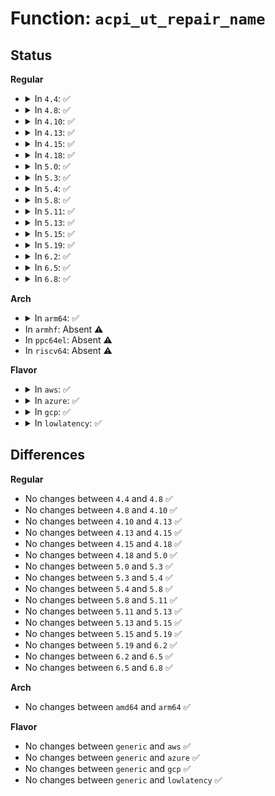 # Function: <code>acpi_ut_repair_name</code>

## Status
<b>Regular</b>
<ul>
<li>
<details>
<summary>In <code>4.4</code>: ✅</summary>

```c
void acpi_ut_repair_name(char *name);
```

**Collision:** Unique Global

**Inline:** No

**Transformation:** False

**Instances:**

```
In drivers/acpi/acpica/utstring.c (ffffffff814aa125)
Location: drivers/acpi/acpica/utstring.c:234
Inline: False
Direct callers:
  - drivers/acpi/acpica/nssearch.c:acpi_ns_search_and_enter
  - drivers/acpi/acpica/nsutils.c:acpi_ns_externalize_name
  - drivers/acpi/acpica/utdecode.c:acpi_ut_get_node_name
```
**Symbols:**

```
ffffffff814aa125-ffffffff814aa199: acpi_ut_repair_name (STB_GLOBAL)
```
</details>
</li>
<li>
<details>
<summary>In <code>4.8</code>: ✅</summary>

```c
void acpi_ut_repair_name(char *name);
```

**Collision:** Unique Global

**Inline:** No

**Transformation:** False

**Instances:**

```
In drivers/acpi/acpica/utstring.c (ffffffff814f9354)
Location: drivers/acpi/acpica/utstring.c:168
Inline: False
Direct callers:
  - drivers/acpi/acpica/nssearch.c:acpi_ns_search_and_enter
  - drivers/acpi/acpica/nsutils.c:acpi_ns_externalize_name
  - drivers/acpi/acpica/utdecode.c:acpi_ut_get_node_name
```
**Symbols:**

```
ffffffff814f9354-ffffffff814f93d1: acpi_ut_repair_name (STB_GLOBAL)
```
</details>
</li>
<li>
<details>
<summary>In <code>4.10</code>: ✅</summary>

```c
void acpi_ut_repair_name(char *name);
```

**Collision:** Unique Global

**Inline:** No

**Transformation:** False

**Instances:**

```
In drivers/acpi/acpica/utstring.c (ffffffff8151bd6b)
Location: drivers/acpi/acpica/utstring.c:168
Inline: False
Direct callers:
  - drivers/acpi/acpica/nssearch.c:acpi_ns_search_and_enter
  - drivers/acpi/acpica/nsutils.c:acpi_ns_externalize_name
  - drivers/acpi/acpica/utdecode.c:acpi_ut_get_node_name
```
**Symbols:**

```
ffffffff8151bd6b-ffffffff8151bde8: acpi_ut_repair_name (STB_GLOBAL)
```
</details>
</li>
<li>
<details>
<summary>In <code>4.13</code>: ✅</summary>

```c
void acpi_ut_repair_name(char *name);
```

**Collision:** Unique Global

**Inline:** No

**Transformation:** False

**Instances:**

```
In drivers/acpi/acpica/utstring.c (ffffffff8152c57f)
Location: drivers/acpi/acpica/utstring.c:168
Inline: False
Direct callers:
  - drivers/acpi/acpica/nssearch.c:acpi_ns_search_and_enter
  - drivers/acpi/acpica/nsutils.c:acpi_ns_externalize_name
  - drivers/acpi/acpica/utdecode.c:acpi_ut_get_node_name
```
**Symbols:**

```
ffffffff8152c57f-ffffffff8152c5fc: acpi_ut_repair_name (STB_GLOBAL)
```
</details>
</li>
<li>
<details>
<summary>In <code>4.15</code>: ✅</summary>

```c
void acpi_ut_repair_name(char *name);
```

**Collision:** Unique Global

**Inline:** No

**Transformation:** False

**Instances:**

```
In drivers/acpi/acpica/utstring.c (ffffffff81586d7b)
Location: drivers/acpi/acpica/utstring.c:168
Inline: False
Direct callers:
  - drivers/acpi/acpica/nssearch.c:acpi_ns_search_and_enter
  - drivers/acpi/acpica/nsutils.c:acpi_ns_externalize_name
  - drivers/acpi/acpica/utdecode.c:acpi_ut_get_node_name
```
**Symbols:**

```
ffffffff81586d7b-ffffffff81586e43: acpi_ut_repair_name (STB_GLOBAL)
```
</details>
</li>
<li>
<details>
<summary>In <code>4.18</code>: ✅</summary>

```c
void acpi_ut_repair_name(char *name);
```

**Collision:** Unique Global

**Inline:** No

**Transformation:** False

**Instances:**

```
In drivers/acpi/acpica/utstring.c (ffffffff815bdf24)
Location: drivers/acpi/acpica/utstring.c:132
Inline: False
Direct callers:
  - drivers/acpi/acpica/nssearch.c:acpi_ns_search_and_enter
  - drivers/acpi/acpica/nsutils.c:acpi_ns_externalize_name
  - drivers/acpi/acpica/utdecode.c:acpi_ut_get_node_name
```
**Symbols:**

```
ffffffff815bdf24-ffffffff815bdfec: acpi_ut_repair_name (STB_GLOBAL)
```
</details>
</li>
<li>
<details>
<summary>In <code>5.0</code>: ✅</summary>

```c
void acpi_ut_repair_name(char *name);
```

**Collision:** Unique Global

**Inline:** No

**Transformation:** False

**Instances:**

```
In drivers/acpi/acpica/utstring.c (ffffffff815d736f)
Location: drivers/acpi/acpica/utstring.c:132
Inline: False
Direct callers:
  - drivers/acpi/acpica/nssearch.c:acpi_ns_search_and_enter
  - drivers/acpi/acpica/nsutils.c:acpi_ns_externalize_name
  - drivers/acpi/acpica/utdecode.c:acpi_ut_get_node_name
```
**Symbols:**

```
ffffffff815d736f-ffffffff815d7437: acpi_ut_repair_name (STB_GLOBAL)
```
</details>
</li>
<li>
<details>
<summary>In <code>5.3</code>: ✅</summary>

```c
void acpi_ut_repair_name(char *name);
```

**Collision:** Unique Global

**Inline:** No

**Transformation:** False

**Instances:**

```
In drivers/acpi/acpica/utstring.c (ffffffff81608d5e)
Location: drivers/acpi/acpica/utstring.c:132
Inline: False
Direct callers:
  - drivers/acpi/acpica/nssearch.c:acpi_ns_search_and_enter
  - drivers/acpi/acpica/nsutils.c:acpi_ns_externalize_name
  - drivers/acpi/acpica/utdecode.c:acpi_ut_get_node_name
```
**Symbols:**

```
ffffffff81608d5e-ffffffff81608e26: acpi_ut_repair_name (STB_GLOBAL)
```
</details>
</li>
<li>
<details>
<summary>In <code>5.4</code>: ✅</summary>

```c
void acpi_ut_repair_name(char *name);
```

**Collision:** Unique Global

**Inline:** No

**Transformation:** False

**Instances:**

```
In drivers/acpi/acpica/utstring.c (ffffffff8162a203)
Location: drivers/acpi/acpica/utstring.c:132
Inline: False
Direct callers:
  - drivers/acpi/acpica/nssearch.c:acpi_ns_search_and_enter
  - drivers/acpi/acpica/nsutils.c:acpi_ns_externalize_name
  - drivers/acpi/acpica/utdecode.c:acpi_ut_get_node_name
```
**Symbols:**

```
ffffffff8162a203-ffffffff8162a2cb: acpi_ut_repair_name (STB_GLOBAL)
```
</details>
</li>
<li>
<details>
<summary>In <code>5.8</code>: ✅</summary>

```c
void acpi_ut_repair_name(char *name);
```

**Collision:** Unique Global

**Inline:** No

**Transformation:** False

**Instances:**

```
In drivers/acpi/acpica/utstring.c (ffffffff816d69e2)
Location: drivers/acpi/acpica/utstring.c:132
Inline: False
Direct callers:
  - drivers/acpi/acpica/nssearch.c:acpi_ns_search_and_enter
  - drivers/acpi/acpica/nsutils.c:acpi_ns_externalize_name
  - drivers/acpi/acpica/utdecode.c:acpi_ut_get_node_name
```
**Symbols:**

```
ffffffff816d69e2-ffffffff816d6aaa: acpi_ut_repair_name (STB_GLOBAL)
```
</details>
</li>
<li>
<details>
<summary>In <code>5.11</code>: ✅</summary>

```c
void acpi_ut_repair_name(char *name);
```

**Collision:** Unique Global

**Inline:** No

**Transformation:** False

**Instances:**

```
In drivers/acpi/acpica/utstring.c (ffffffff816f498d)
Location: drivers/acpi/acpica/utstring.c:132
Inline: False
Direct callers:
  - drivers/acpi/acpica/nssearch.c:acpi_ns_search_and_enter
  - drivers/acpi/acpica/nsutils.c:acpi_ns_externalize_name
  - drivers/acpi/acpica/utdecode.c:acpi_ut_get_node_name
```
**Symbols:**

```
ffffffff816f498d-ffffffff816f4a55: acpi_ut_repair_name (STB_GLOBAL)
```
</details>
</li>
<li>
<details>
<summary>In <code>5.13</code>: ✅</summary>

```c
void acpi_ut_repair_name(char *name);
```

**Collision:** Unique Global

**Inline:** No

**Transformation:** False

**Instances:**

```
In drivers/acpi/acpica/utstring.c (ffffffff816d682d)
Location: drivers/acpi/acpica/utstring.c:132
Inline: False
Direct callers:
  - drivers/acpi/acpica/nssearch.c:acpi_ns_search_and_enter
  - drivers/acpi/acpica/nsutils.c:acpi_ns_externalize_name
  - drivers/acpi/acpica/utdecode.c:acpi_ut_get_node_name
```
**Symbols:**

```
ffffffff816d682d-ffffffff816d68f5: acpi_ut_repair_name (STB_GLOBAL)
```
</details>
</li>
<li>
<details>
<summary>In <code>5.15</code>: ✅</summary>

```c
void acpi_ut_repair_name(char *name);
```

**Collision:** Unique Global

**Inline:** No

**Transformation:** False

**Instances:**

```
In drivers/acpi/acpica/utstring.c (ffffffff8174e399)
Location: drivers/acpi/acpica/utstring.c:132
Inline: False
Direct callers:
  - drivers/acpi/acpica/nssearch.c:acpi_ns_search_and_enter
  - drivers/acpi/acpica/nsutils.c:acpi_ns_externalize_name
  - drivers/acpi/acpica/utdecode.c:acpi_ut_get_node_name
```
**Symbols:**

```
ffffffff8174e399-ffffffff8174e461: acpi_ut_repair_name (STB_GLOBAL)
```
</details>
</li>
<li>
<details>
<summary>In <code>5.19</code>: ✅</summary>

```c
void acpi_ut_repair_name(char *name);
```

**Collision:** Unique Global

**Inline:** No

**Transformation:** False

**Instances:**

```
In drivers/acpi/acpica/utstring.c (ffffffff81880c42)
Location: drivers/acpi/acpica/utstring.c:132
Inline: False
Direct callers:
  - drivers/acpi/acpica/nssearch.c:acpi_ns_search_and_enter
  - drivers/acpi/acpica/nsutils.c:acpi_ns_externalize_name
  - drivers/acpi/acpica/utdecode.c:acpi_ut_get_node_name
```
**Symbols:**

```
ffffffff81880c42-ffffffff81880d1e: acpi_ut_repair_name (STB_GLOBAL)
```
</details>
</li>
<li>
<details>
<summary>In <code>6.2</code>: ✅</summary>

```c
void acpi_ut_repair_name(char *name);
```

**Collision:** Unique Global

**Inline:** No

**Transformation:** False

**Instances:**

```
In drivers/acpi/acpica/utstring.c (ffffffff819c52b0)
Location: drivers/acpi/acpica/utstring.c:132
Inline: False
Direct callers:
  - drivers/acpi/acpica/nssearch.c:acpi_ns_search_and_enter
  - drivers/acpi/acpica/nsutils.c:acpi_ns_externalize_name
  - drivers/acpi/acpica/utdecode.c:acpi_ut_get_node_name
```
**Symbols:**

```
ffffffff819c52b0-ffffffff819c53b1: acpi_ut_repair_name (STB_GLOBAL)
```
</details>
</li>
<li>
<details>
<summary>In <code>6.5</code>: ✅</summary>

```c
void acpi_ut_repair_name(char *name);
```

**Collision:** Unique Global

**Inline:** No

**Transformation:** False

**Instances:**

```
In drivers/acpi/acpica/utstring.c (ffffffff81a0c6b0)
Location: drivers/acpi/acpica/utstring.c:132
Inline: False
Direct callers:
  - drivers/acpi/acpica/nssearch.c:acpi_ns_search_and_enter
  - drivers/acpi/acpica/nsutils.c:acpi_ns_externalize_name
  - drivers/acpi/acpica/utdecode.c:acpi_ut_get_node_name
```
**Symbols:**

```
ffffffff81a0c6b0-ffffffff81a0c7b1: acpi_ut_repair_name (STB_GLOBAL)
```
</details>
</li>
<li>
<details>
<summary>In <code>6.8</code>: ✅</summary>

```c
void acpi_ut_repair_name(char *name);
```

**Collision:** Unique Global

**Inline:** No

**Transformation:** False

**Instances:**

```
In drivers/acpi/acpica/utstring.c (ffffffff81a57680)
Location: drivers/acpi/acpica/utstring.c:132
Inline: False
Direct callers:
  - drivers/acpi/acpica/nssearch.c:acpi_ns_search_and_enter
  - drivers/acpi/acpica/nsutils.c:acpi_ns_externalize_name
  - drivers/acpi/acpica/utdecode.c:acpi_ut_get_node_name
```
**Symbols:**

```
ffffffff81a57680-ffffffff81a57781: acpi_ut_repair_name (STB_GLOBAL)
```
</details>
</li>
</ul>
<b>Arch</b>
<ul>
<li>
<details>
<summary>In <code>arm64</code>: ✅</summary>

```c
void acpi_ut_repair_name(char *name);
```

**Collision:** Unique Global

**Inline:** No

**Transformation:** False

**Instances:**

```
In drivers/acpi/acpica/utstring.c (ffff80001079e8c8)
Location: drivers/acpi/acpica/utstring.c:132
Inline: False
Direct callers:
  - drivers/acpi/acpica/nssearch.c:acpi_ns_search_and_enter
  - drivers/acpi/acpica/nsutils.c:acpi_ns_externalize_name
  - drivers/acpi/acpica/utdecode.c:acpi_ut_get_node_name
```
**Symbols:**

```
ffff80001079e8c8-ffff80001079e974: acpi_ut_repair_name (STB_GLOBAL)
```
</details>
</li>
<li>
In <code>armhf</code>: Absent ⚠️
</li>
<li>
In <code>ppc64el</code>: Absent ⚠️
</li>
<li>
In <code>riscv64</code>: Absent ⚠️
</li>
</ul>
<b>Flavor</b>
<ul>
<li>
<details>
<summary>In <code>aws</code>: ✅</summary>

```c
void acpi_ut_repair_name(char *name);
```

**Collision:** Unique Global

**Inline:** No

**Transformation:** False

**Instances:**

```
In drivers/acpi/acpica/utstring.c (ffffffff81601338)
Location: drivers/acpi/acpica/utstring.c:132
Inline: False
Direct callers:
  - drivers/acpi/acpica/nssearch.c:acpi_ns_search_and_enter
  - drivers/acpi/acpica/nsutils.c:acpi_ns_externalize_name
  - drivers/acpi/acpica/utdecode.c:acpi_ut_get_node_name
```
**Symbols:**

```
ffffffff81601338-ffffffff816013b5: acpi_ut_repair_name (STB_GLOBAL)
```
</details>
</li>
<li>
<details>
<summary>In <code>azure</code>: ✅</summary>

```c
void acpi_ut_repair_name(char *name);
```

**Collision:** Unique Global

**Inline:** No

**Transformation:** False

**Instances:**

```
In drivers/acpi/acpica/utstring.c (ffffffff815ec7f3)
Location: drivers/acpi/acpica/utstring.c:132
Inline: False
Direct callers:
  - drivers/acpi/acpica/nssearch.c:acpi_ns_search_and_enter
  - drivers/acpi/acpica/nsutils.c:acpi_ns_externalize_name
  - drivers/acpi/acpica/utdecode.c:acpi_ut_get_node_name
```
**Symbols:**

```
ffffffff815ec7f3-ffffffff815ec870: acpi_ut_repair_name (STB_GLOBAL)
```
</details>
</li>
<li>
<details>
<summary>In <code>gcp</code>: ✅</summary>

```c
void acpi_ut_repair_name(char *name);
```

**Collision:** Unique Global

**Inline:** No

**Transformation:** False

**Instances:**

```
In drivers/acpi/acpica/utstring.c (ffffffff8161e4e3)
Location: drivers/acpi/acpica/utstring.c:132
Inline: False
Direct callers:
  - drivers/acpi/acpica/nssearch.c:acpi_ns_search_and_enter
  - drivers/acpi/acpica/nsutils.c:acpi_ns_externalize_name
  - drivers/acpi/acpica/utdecode.c:acpi_ut_get_node_name
```
**Symbols:**

```
ffffffff8161e4e3-ffffffff8161e5ab: acpi_ut_repair_name (STB_GLOBAL)
```
</details>
</li>
<li>
<details>
<summary>In <code>lowlatency</code>: ✅</summary>

```c
void acpi_ut_repair_name(char *name);
```

**Collision:** Unique Global

**Inline:** No

**Transformation:** False

**Instances:**

```
In drivers/acpi/acpica/utstring.c (ffffffff81638393)
Location: drivers/acpi/acpica/utstring.c:132
Inline: False
Direct callers:
  - drivers/acpi/acpica/nssearch.c:acpi_ns_search_and_enter
  - drivers/acpi/acpica/nsutils.c:acpi_ns_externalize_name
  - drivers/acpi/acpica/utdecode.c:acpi_ut_get_node_name
```
**Symbols:**

```
ffffffff81638393-ffffffff8163845b: acpi_ut_repair_name (STB_GLOBAL)
```
</details>
</li>
</ul>

## Differences
<b>Regular</b>
<ul>
<li>
No changes between <code>4.4</code> and <code>4.8</code> ✅
</li>
<li>
No changes between <code>4.8</code> and <code>4.10</code> ✅
</li>
<li>
No changes between <code>4.10</code> and <code>4.13</code> ✅
</li>
<li>
No changes between <code>4.13</code> and <code>4.15</code> ✅
</li>
<li>
No changes between <code>4.15</code> and <code>4.18</code> ✅
</li>
<li>
No changes between <code>4.18</code> and <code>5.0</code> ✅
</li>
<li>
No changes between <code>5.0</code> and <code>5.3</code> ✅
</li>
<li>
No changes between <code>5.3</code> and <code>5.4</code> ✅
</li>
<li>
No changes between <code>5.4</code> and <code>5.8</code> ✅
</li>
<li>
No changes between <code>5.8</code> and <code>5.11</code> ✅
</li>
<li>
No changes between <code>5.11</code> and <code>5.13</code> ✅
</li>
<li>
No changes between <code>5.13</code> and <code>5.15</code> ✅
</li>
<li>
No changes between <code>5.15</code> and <code>5.19</code> ✅
</li>
<li>
No changes between <code>5.19</code> and <code>6.2</code> ✅
</li>
<li>
No changes between <code>6.2</code> and <code>6.5</code> ✅
</li>
<li>
No changes between <code>6.5</code> and <code>6.8</code> ✅
</li>
</ul>
<b>Arch</b>
<ul>
<li>
No changes between <code>amd64</code> and <code>arm64</code> ✅
</li>
</ul>
<b>Flavor</b>
<ul>
<li>
No changes between <code>generic</code> and <code>aws</code> ✅
</li>
<li>
No changes between <code>generic</code> and <code>azure</code> ✅
</li>
<li>
No changes between <code>generic</code> and <code>gcp</code> ✅
</li>
<li>
No changes between <code>generic</code> and <code>lowlatency</code> ✅
</li>
</ul>
